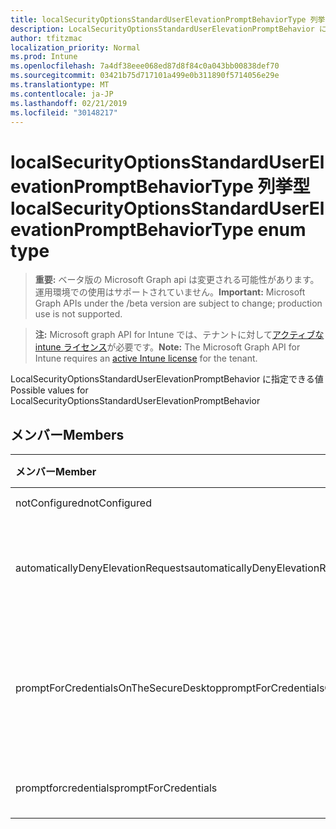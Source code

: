 ```yaml
---
title: localSecurityOptionsStandardUserElevationPromptBehaviorType 列挙型
description: LocalSecurityOptionsStandardUserElevationPromptBehavior に指定できる値
author: tfitzmac
localization_priority: Normal
ms.prod: Intune
ms.openlocfilehash: 7a4df38eee068ed87d8f84c0a043bb00838def70
ms.sourcegitcommit: 03421b75d717101a499e0b311890f5714056e29e
ms.translationtype: MT
ms.contentlocale: ja-JP
ms.lasthandoff: 02/21/2019
ms.locfileid: "30148217"
---
```

# <a name="localsecurityoptionsstandarduserelevationpromptbehaviortype-enum-type"></a><span data-ttu-id="57a17-103">localSecurityOptionsStandardUserElevationPromptBehaviorType 列挙型</span><span class="sxs-lookup"><span data-stu-id="57a17-103">localSecurityOptionsStandardUserElevationPromptBehaviorType enum type</span></span>

> <span data-ttu-id="57a17-104">**重要:** ベータ版の Microsoft Graph api は変更される可能性があります。運用環境での使用はサポートされていません。</span><span class="sxs-lookup"><span data-stu-id="57a17-104">**Important:** Microsoft Graph APIs under the /beta version are subject to change; production use is not supported.</span></span>

> <span data-ttu-id="57a17-105">**注:** Microsoft graph API for Intune では、テナントに対して[アクティブな intune ライセンス](https://go.microsoft.com/fwlink/?linkid=839381)が必要です。</span><span class="sxs-lookup"><span data-stu-id="57a17-105">**Note:** The Microsoft Graph API for Intune requires an [active Intune license](https://go.microsoft.com/fwlink/?linkid=839381) for the tenant.</span></span>

<span data-ttu-id="57a17-106">LocalSecurityOptionsStandardUserElevationPromptBehavior に指定できる値</span><span class="sxs-lookup"><span data-stu-id="57a17-106">Possible values for LocalSecurityOptionsStandardUserElevationPromptBehavior</span></span>

## <a name="members"></a><span data-ttu-id="57a17-107">メンバー</span><span class="sxs-lookup"><span data-stu-id="57a17-107">Members</span></span>
|<span data-ttu-id="57a17-108">メンバー</span><span class="sxs-lookup"><span data-stu-id="57a17-108">Member</span></span>|<span data-ttu-id="57a17-109">値</span><span class="sxs-lookup"><span data-stu-id="57a17-109">Value</span></span>|<span data-ttu-id="57a17-110">説明</span><span class="sxs-lookup"><span data-stu-id="57a17-110">Description</span></span>|
|:---|:---|:---|
|<span data-ttu-id="57a17-111">notConfigured</span><span class="sxs-lookup"><span data-stu-id="57a17-111">notConfigured</span></span>|<span data-ttu-id="57a17-112">.0</span><span class="sxs-lookup"><span data-stu-id="57a17-112">0</span></span>|<span data-ttu-id="57a17-113">未構成</span><span class="sxs-lookup"><span data-stu-id="57a17-113">Not Configured</span></span>|
|<span data-ttu-id="57a17-114">automaticallyDenyElevationRequests</span><span class="sxs-lookup"><span data-stu-id="57a17-114">automaticallyDenyElevationRequests</span></span>|<span data-ttu-id="57a17-115">1-d</span><span class="sxs-lookup"><span data-stu-id="57a17-115">1</span></span>|<span data-ttu-id="57a17-116">昇格要求を自動的に拒否する</span><span class="sxs-lookup"><span data-stu-id="57a17-116">Automatically deny elevation requests</span></span>|
|<span data-ttu-id="57a17-117">promptForCredentialsOnTheSecureDesktop</span><span class="sxs-lookup"><span data-stu-id="57a17-117">promptForCredentialsOnTheSecureDesktop</span></span>|<span data-ttu-id="57a17-118">pbm-2</span><span class="sxs-lookup"><span data-stu-id="57a17-118">2</span></span>|<span data-ttu-id="57a17-119">セキュリティで保護されたデスクトップで資格情報の入力を求める</span><span class="sxs-lookup"><span data-stu-id="57a17-119">Prompt for credentials on the secure desktop</span></span>|
|<span data-ttu-id="57a17-120">promptforcredentials</span><span class="sxs-lookup"><span data-stu-id="57a17-120">promptForCredentials</span></span>|<span data-ttu-id="57a17-121">1/3</span><span class="sxs-lookup"><span data-stu-id="57a17-121">3</span></span>|<span data-ttu-id="57a17-122">資格情報の入力を求める</span><span class="sxs-lookup"><span data-stu-id="57a17-122">Prompt for credentials</span></span>|




